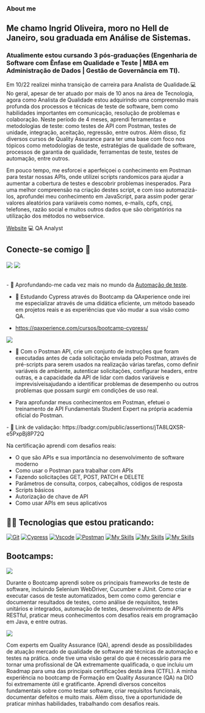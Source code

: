 ### About me

## Me chamo Ingrid Oliveira, moro no Hell de Janeiro, sou graduada em Análise de Sistemas. 
### Atualimente estou cursando 3 pós-graduações (Engenharia de Software com Ênfase em Qualidade e Teste | MBA em Administração de Dados | Gestão de Governância em TI).
Em 10/22 realizei minha transição de carreira para Analista de Qualidade.💻
  No geral, apesar de ter atuado por mais de 10 anos na área de Tecnologia, agora como Analista de Qualidade estou adquirindo uma compreensão mais profunda dos processos e técnicas de teste de software, bem como habilidades importantes em comunicação, resolução de problemas e colaboração. 
    Neste período de 4 meses, aprendi ferramentas e metodologias de teste: como testes de API com Postman, testes de unidade, integração, aceitação, regressão, entre outros. Além disso, fiz diversos cursos de Quality Assurance para ter uma base com foco nos tópicos como metodologias de teste, estratégias de qualidade de software, processos de garantia de qualidade, ferramentas de teste, testes de automação, entre outros.
 
 Em pouco tempo, me esforcei e aperfeiçoei o conhecimento em Postman para testar nossas APIs, onde utilizei scripts randomicos para ajudar a aumentar a cobertura de testes e descobrir problemas inesperados. Para uma melhor compreensão na criação destes script, e com isso automazizá-los, aprofundei meu conhecimento em JavaScript, para assim poder gerar valores aleatórios para variáveis como nomes, e-mails, cpfs, cnpj, telefones, razão social e muitos outros dados que são obrigatórios na utilização dos métodos no webservice.
 
[Website](https://www.ldsoft.com.br/) 💻 QA Analyst

##  Conecte-se comigo 📨


######  [<img src="https://img.icons8.com/ultraviolet/48/000000/gmail--v2.png"/>](mailto:ingridoliveira.oc@gmail.com/) [<img src="https://img.icons8.com/color/48/000000/linkedin-2--v2.png"/>](https://www.linkedin.com/in/ingridoliveira-oc) <p><p/>

</p> - 🔭 Aprofundando-me cada vez mais no mundo da <a href="https://pt.wikipedia.org/wiki/Automa%C3%A7%C3%A3o_de_teste">Automação de teste</a>.<p> </p>

- 🌱 Estudando Cypress através do Bootcamp da QAxperience onde irei me especializar através de uma didática eficiente, um método baseado em projetos reais e as experiências que vão mudar a sua visão como QA. 

- https://qaxperience.com/cursos/bootcamp-cypress/

<img src="https://user-images.githubusercontent.com/119944741/221741900-72dcec09-ead9-4fc2-89c5-417b78f5e99c.png"/> <p> </p>

- 🌱 Com o Postman API, crie um conjunto de instruções que foram executadas antes de cada solicitação enviada pelo Postman, através de pré-scripts para serem usados na realização várias tarefas, como definir variáveis de ambiente, autenticar solicitações, configurar headers, entre outras, e a capacidade da API de lidar com dados variáveis e imprevisíveisajudando a identificar problemas de desempenho ou outros problemas que possam surgir em condições de uso real. <p> </p><p> </p>
- Para aprofundar meus conhecimentos em Postman, efetuei o treinamento de API Fundamentals Student Expert na própria academia oficial do Postman.

 <p> </p>
- 🌱 Link de validação: https://badgr.com/public/assertions/jTA8LQXSR-e5PxpBj8P72Q

Na certificação aprendi com desafios reais:

- O que são APIs e sua importância no desenvolvimento de software moderno
- Como usar o Postman para trabalhar com APIs
- Fazendo solicitações GET, POST, PATCH e DELETE
- Parâmetros de consulta, corpos, cabeçalhos, códigos de resposta
- Scripts básicos
- Autorização de chave de API
- Como usar APIs em seus aplicativos

        
 
 ## ✍🏼 Tecnologias que estou praticando:


[![Git](https://skills.thijs.gg/icons?i=git)](https://pt.wikipedia.org/wiki/Git) 
[![Cypress](https://user-images.githubusercontent.com/93720316/199821436-514d2b9e-10c8-4321-b0e1-bd1dcf52489a.png)](https://pt.wikipedia.org/wiki/Cypress)
[![Vscode](https://user-images.githubusercontent.com/93720316/199822711-919922e2-2249-477f-9a68-0e81db260666.png)](https://pt.wikipedia.org/wiki/Vscode)
[![Postman](https://user-images.githubusercontent.com/93720316/199824007-aa0fe203-00fc-4aa9-a305-2767e29d0cce.png)](https://pt.wikipedia.org/wiki/Postman) [![My Skills](https://skillicons.dev/icons?i=java)]([https://skillicons.dev](https://pt.wikipedia.org/wiki/Java)) [![My Skills](https://skillicons.dev/icons?i=mongodb)]([https://skillicons.dev](https://pt.wikipedia.org/wiki/MongoDB)) 
[![My Skills](https://skillicons.dev/icons?i=postgres)]([https://skillicons.dev](https://pt.wikipedia.org/wiki/PostgreSQL)) 



## Bootcamps: 

<a><img src="https://user-images.githubusercontent.com/119944741/221614092-e7fb6e07-02f6-4f6a-9a8f-9617fc04c779.png"/><p>
<a>Durante o Bootcamp aprendi sobre os principais frameworks de teste de software, incluindo Selenium WebDriver, Cucumber e JUnit. Como criar e executar casos de teste automatizados, bem como como gerenciar e documentar resultados de testes, como análise de requisitos, testes unitários e integrados, automação de testes, desenvolvimento de APIs RESTful, praticar meus conhecimentos com desafios reais em programação em Java, e entre outras.</a> 

<img src="https://user-images.githubusercontent.com/119944741/221616224-f680dc6e-09c9-4c3a-b457-9d0130ddb498.png"/>

<a>Com experts em Quality Assurance (QA), aprendi desde as possibilidades de atuação mercado de qualidade de software até técnicas de automação e testes na prática. onde tive uma visão geral do que é necessário para me tornar uma profissional de QA extremamente qualificada, o que incluiu um Roadmap para uma das principais certificações desta área (CTFL). A minha experiência no bootcamp de Formação em Quality Assurance (QA) na DIO foi extremamente útil e gratificante. Aprendi diversos conceitos fundamentais sobre como testar software, criar requisitos funcionais, documentar defeitos e muito mais. Além disso, tive a oportunidade de praticar minhas habilidades, trabalhando com desafios reais.


  

  
  
